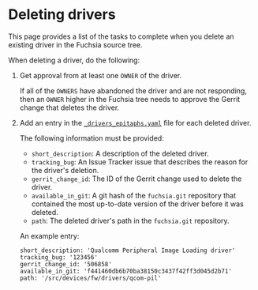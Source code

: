 # Deleting drivers

This page provides a list of the tasks to complete when you delete
an existing driver in the Fuchsia source tree.

When deleting a driver, do the following:

1. Get approval from at least one `OWNER` of the driver.

   If all of the `OWNERS` have abandoned the driver and are not
   responding, then an `OWNER` higher in the Fuchsia tree needs
   to approve the Gerrit change that deletes the driver.

1. Add an entry in the [`_drivers_epitaphs.yaml`][driver-epitaphs]
   file for each deleted driver.

   The following information must be provided:

   - `short_description`: A description of the deleted driver.
   - `tracking_bug`: An Issue Tracker issue that describes the reason for the
     driver's deletion.
   - `gerrit_change_id`: The ID of the Gerrit change used to delete the
     driver.
   - `available_in_git`: A git hash of the `fuchsia.git` repository that
     contained the most up-to-date version of the driver before it was
     deleted.
   - `path`: The deleted driver's path in the `fuchsia.git`
     repository.

   An example entry:

   ```
   short_description: 'Qualcomm Peripheral Image Loading driver'
   tracking_bug: '123456'
   gerrit_change_id: '506858'
   available_in_git: 'f441460db6b70ba38150c3437f42ff3d045d2b71'
   path: '/src/devices/fw/drivers/qcom-pil'
   ```

<!-- Reference links -->

[driver-epitaphs]: https://cs.opensource.google/fuchsia/fuchsia/+/main:docs/reference/hardware/_drivers_epitaphs.yaml
